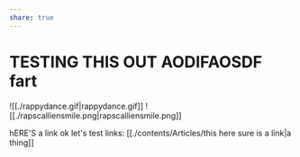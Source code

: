 ```yaml
---
share: true
---
```


# TESTING THIS OUT AODIFAOSDF fart
![[./rappydance.gif|rappydance.gif]]
![[./rapscalliensmile.png|rapscalliensmile.png]]

hERE'S a link ok let's test links:
[[./contents/Articles/this here sure is a link|a thing]]
